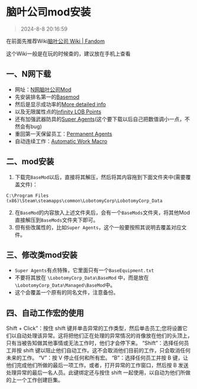 # 脑叶公司mod安装

> 2024-8-8 20:16:59

在前面先推荐Wiki[脑叶公司 Wiki | Fandom](https://lobotomycorp.fandom.com/zh/wiki/脑叶公司_Wiki)

这个Wiki一般是在玩的时候查的，建议放在手机上查看

## 一、N网下载

* 网址：[N网脑叶公司Mod](https://www.nexusmods.com/lobotomycorporation/mods/popularalltime/)
* 先安装排名第一的[Basemod](https://www.nexusmods.com/lobotomycorporation/mods/2)
* 然后是显示成功率的[More detailed info](https://www.nexusmods.com/lobotomycorporation/mods/47)
* 以及无限属性点的[Infinity LOB Points](https://www.nexusmods.com/lobotomycorporation/mods/80)
* 还有加强武器防具的[Super Agents](https://www.nexusmods.com/lobotomycorporation/mods/19)(这个要下载以后自己把数值调小一点，不然会有bug)
* 重回第一天保留员工：[Permanent Agents](https://www.nexusmods.com/lobotomycorporation/mods/79)
* 自动连续工作：[Automatic Work Macro](https://www.nexusmods.com/lobotomycorporation/mods/107)

## 二、mod安装

1. 下载完`BaseMod`以后，直接将其解压，然后将其内容拖到下面文件夹中(需要覆盖文件)：

```url
C:\Program Files (x86)\Steam\steamapps\common\LobotomyCorp\LobotomyCorp_Data
```

2. 在`BaseMod`的内容放入上述文件夹后，会有一个`BaseMods`文件夹，将其他Mod直接解压到`BaseMods`文件夹下即可。
3. 但有些改属性的，比如`Super Agents`，这个一般要按照其说明去覆盖对应文件。

## 三、修改类mod安装

* `Super Agents`有点特殊，它里面只有一个`BaseEquipment.txt`
* 不要将其放在 `\LobotomyCorp_Data\BaseMod`
  中，而是放在 `\LobotomyCorp_Data\Managed\BaseMod`中。
* 这个会覆盖一个原有的同名文件，注意备份。

## 四、自动工作宏的使用

Shift + Click”：按住 shift 键并单击异常的工作类型，然后单击员工;您将设置它们以自动处理该异常。这将把他们正在处理的异常情况的肖像放在他们的头顶上，只有当被告知做其他事情或无法工作时，他们才会停下来。
“Shift”：选择任何员工并按 shift 键以阻止他们自动工作。这不会取消他们目前的工作，只会取消任何未来的工作。
“V”：按 V 停止任何和所有宏。
“B”：选择任何员工并按 B 键，让他们完成他们所做的最后一项工作。或者，打开异常的工作窗口，然后按 B 发送处理异常的最后一名人员。此键绑定还与按住 shift 一起使用，以自动为他们所做的上一个工作创建巨集。